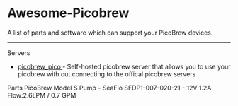 # Awesome-Picobrew
A list of parts and software which can  support your PicoBrew devices. 

--------------------
Servers
  - [picobrew_pico ](https://github.com/chiefwigms/picobrew_pico) - Self-hosted picobrew server that allows you to use your picobrew with out connecting to the offical picobrew servers

Parts
  PicoBrew Model S 
    Pump - SeaFlo SFDP1-007-020-21 - 12V 1.2A Flow:2.6LPM / 0.7 GPM
    

    
  
